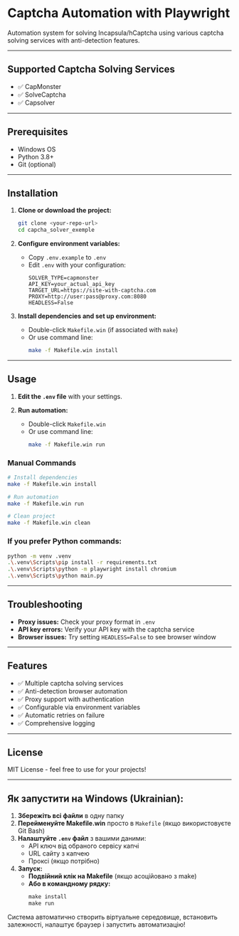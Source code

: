 # Captcha Automation with Playwright

Automation system for solving Incapsula/hCaptcha using various captcha solving services with anti-detection features.

---

## Supported Captcha Solving Services

- ✅ CapMonster
- ✅ SolveCaptcha
- ✅ Capsolver

---

## Prerequisites

- Windows OS
- Python 3.8+
- Git (optional)

---

## Installation

1. **Clone or download the project:**

   ```bash
   git clone <your-repo-url>
   cd capcha_solver_exemple
   ```

2. **Configure environment variables:**

   - Copy `.env.example` to `.env`
   - Edit `.env` with your configuration:
     ```
     SOLVER_TYPE=capmonster
     API_KEY=your_actual_api_key
     TARGET_URL=https://site-with-captcha.com
     PROXY=http://user:pass@proxy.com:8080
     HEADLESS=False
     ```

3. **Install dependencies and set up environment:**
   - Double-click `Makefile.win` (if associated with `make`)
   - Or use command line:
     ```bash
     make -f Makefile.win install
     ```

---

## Usage

1. **Edit the `.env` file** with your settings.

2. **Run automation:**
   - Double-click `Makefile.win`
   - Or use command line:
     ```bash
     make -f Makefile.win run
     ```

### Manual Commands

```bash
# Install dependencies
make -f Makefile.win install

# Run automation
make -f Makefile.win run

# Clean project
make -f Makefile.win clean
```

### If you prefer Python commands:

```bash
python -m venv .venv
.\.venv\Scripts\pip install -r requirements.txt
.\.venv\Scripts\python -m playwright install chromium
.\.venv\Scripts\python main.py
```

---

## Troubleshooting

- **Proxy issues:** Check your proxy format in `.env`
- **API key errors:** Verify your API key with the captcha service
- **Browser issues:** Try setting `HEADLESS=False` to see browser window

---

## Features

- ✅ Multiple captcha solving services
- ✅ Anti-detection browser automation
- ✅ Proxy support with authentication
- ✅ Configurable via environment variables
- ✅ Automatic retries on failure
- ✅ Comprehensive logging

---

## License

MIT License - feel free to use for your projects!

---

## Як запустити на Windows (Ukrainian):

1. **Збережіть всі файли** в одну папку
2. **Перейменуйте Makefile.win** просто в `Makefile` (якщо використовуєте Git Bash)
3. **Налаштуйте `.env` файл** з вашими даними:
   - API ключ від обраного сервісу капчі
   - URL сайту з капчею
   - Проксі (якщо потрібно)
4. **Запуск:**
   - **Подвійний клік на Makefile** (якщо асоційовано з make)
   - **Або в командному рядку:**
     ```cmd
     make install
     make run
     ```

Система автоматично створить віртуальне середовище, встановить залежності, налаштує браузер і запустить автоматизацію!
